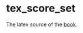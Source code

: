 # tex_score_set
The latex source of the [book][ss].

[ss]:   https://github.com/shuhenglee/score_set
